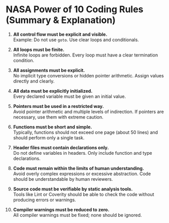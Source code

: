 # NASA Power of 10 Coding Rules (Summary & Explanation)

1. **All control flow must be explicit and visible.**  
   Example: Do not use `goto`. Use clear loops and conditionals.  

2. **All loops must be finite.**  
   Infinite loops are forbidden. Every loop must have a clear termination condition.  

3. **All assignments must be explicit.**  
   No implicit type conversions or hidden pointer arithmetic. Assign values directly and clearly.  

4. **All data must be explicitly initialized.**  
   Every declared variable must be given an initial value.  

5. **Pointers must be used in a restricted way.**  
   Avoid pointer arithmetic and multiple levels of indirection. If pointers are necessary, use them with extreme caution.  

6. **Functions must be short and simple.**  
   Typically, functions should not exceed one page (about 50 lines) and should perform only a single task.  

7. **Header files must contain declarations only.**  
   Do not define variables in headers. Only include function and type declarations.  

8. **Code must remain within the limits of human understanding.**  
   Avoid overly complex expressions or excessive abstraction. Code should be understandable by human reviewers.  

9. **Source code must be verifiable by static analysis tools.**  
   Tools like Lint or Coverity should be able to check the code without producing errors or warnings.  

10. **Compiler warnings must be reduced to zero.**  
   All compiler warnings must be fixed; none should be ignored.  

